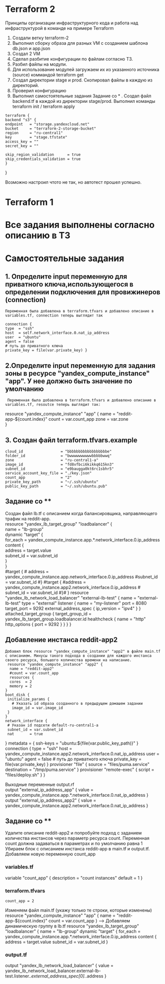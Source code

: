   # Terraform 2
  Принципы организации инфраструктурного кода и работа над инфраструктурой в команде на примере Terraform  
   1. Создали ветку terraform-2
   2. Выполнил сборку образа для разных VM с созданием шаблона db.json и app.json
   3. Создал 2 VM
   4. Сделал разбитие конфигурации по файлам согласно ТЗ.
   5. Разбил файлы на модули.
   6. Для использование модулей загружаем их из указанного источника (source) коммандой terraform get
   7. Создал директории stage и prod. Скопировал файлы в каждую из директорий.
   8. Проверил конфигурацию
   9. Выполнил самостоятельные задания
  Задание со * .
  Создал файл backend.tf в каждой из директории stage/prod. Выполнил команды terraform init / terraform apply
  
    terraform {
    backend "s3" {
    endpoint   = "storage.yandexcloud.net"
    bucket     = "terraform-2-storage-bucket"
    region     = "ru-central1"
    key        = "stage.tfstate"
    access_key = ""
    secret_key = ""

    skip_region_validation      = true
    skip_credentials_validation = true
    }
  }
   
  Возможно настроил чтото не так, но автотест прошел успешно. 

# Terraform 1
# Все задания выполнены согласно описанию в ТЗ
# Самостоятельные задания
  ## 1. Определите input переменную для приватного ключа,использующегося в определении подключения для провижинеров (connection)
    Переменная была добавлена в terraform.tfvars и добавлено описание в variables.tf, connection теперь выглядит так
   
    connection {
    type  = "ssh"
    host  = self.network_interface.0.nat_ip_address
    user  = "ubuntu"
    agent = false
    # путь до приватного ключа
    private_key = file(var.private_key) }
  
 ## 2.Определите input переменную для задания зоны в ресурсе "yandex_compute_instance" "app". У нее должно быть значение по умолчанию 
     Переменная была добавлена в terraform.tfvars и добавлено описание в variables.tf, resoutce теперь выглядит так:
   resource "yandex_compute_instance" "app" {
     name  = "reddit-app-${count.index}"
     count = var.count_app
     zone  = var.zone       
   }
 ## 3. Создан файл terraform.tfvars.example
    cloud_id                 = "bbbbbbbbbbbbbbbbbbe"
    folder_id                = "bwwwwwwwwwwbbbbbwwq"
    zone                     = "ru-central1-a"
    image_id                 = "fd8vfbci6kikkq615kn3"
    subnet_id                = "e9baugga0kt6rc1sbhr5"
    service_account_key_file = "./key.json"
    count_app                = "2"
    private_key_path         = "~/.ssh/ubuntu"
    public_key_path          = "~/.ssh/ubuntu.pub" 
 
   ## Задание со **
   Создан файл lb.tf с описанием когда балансировщика, направляющего трафик на reddit-app.  
    resource "yandex_lb_target_group" "loadbalancer" {  
    name = "lb-group"  
    dynamic "target" {  
    for_each = yandex_compute_instance.app.*.network_interface.0.ip_address  
    content {  
      address   = target.value  
      subnet_id = var.subnet_id  
    }  
    }  
    #target {
    # address   = yandex_compute_instance.app.network_interface.0.ip_address
    #subnet_id = var.subnet_id
    #}
    #target {
    #address   = yandex_compute_instance.app2.network_interface.0.ip_address
    # subnet_id = var.subnet_id
    #}# 
    }
    resource "yandex_lb_network_load_balancer" "external-lb-test" {
    name = "external-lb-test"
    type = "external"
    listener {
    name        = "my-listener"
    port        = 8080
    target_port = 9292
    external_address_spec {
      ip_version = "ipv4"
    }
    } 
    attached_target_group {
    target_group_id = yandex_lb_target_group.loadbalancer.id
    healthcheck {
      name = "http"
      http_options {
        port = 9292
      }
    }
    }
    }
    
  ## Добавление инстанса reddit-app2
    Добавил блок resource "yandex_compute_instance" "app2" в файле main.tf с описанием. Минусы такого подхода в создании для каждого инстанса своего ресурса, большого количества времени на написание.
     resource "yandex_compute_instance" "app2" {
      name = "reddit-app2"
      #count = var.count_app
      resources {
      cores  = 2
      memory = 2
    }
    boot_disk {
     initialize_params {
       # Указать id образа созданного в предыдущем домашем задании
       image_id = var.image_id
     }
    }
    network_interface {
     # Указан id подсети default-ru-central1-a
     subnet_id = var.subnet_id
     nat       = true
   }
   metadata = {
     ssh-keys = "ubuntu:${file(var.public_key_path)}"
   }
   connection {
     type  = "ssh"
     host  = yandex_compute_instance.app2.network_interface.0.nat_ip_address
     user  = "ubuntu"
     agent = false
     # путь до приватного ключа
     private_key = file(var.private_key)
   }
   provisioner "file" {
     source      = "files/puma.service"
     destination = "/tmp/puma.service"
   }
   provisioner "remote-exec" {
     script = "files/deploy.sh"
   }
  }
      
Выходные переменные output.rf  
  output "external_ip_address_app" {
  value = yandex_compute_instance.app.*.network_interface.0.nat_ip_address
}
 output "external_ip_address_app2" {
   value = yandex_compute_instance.app2.network_interface.0.nat_ip_address
 } 
 
## Задание со **
  Удалите описание reddit-app2 и попробуйте подход с заданием
  количества инстансов через параметр ресурса count.
  Переменная count должна задаваться в параметрах и по
  умолчанию равна 1
  Убираем блок с описанием инстанса reddit-app в main.tf и output.tf. Добавляем новую переменную count_app
  ### variables.tf
   variable "count_app" {
  description = "count instances"
  default     = 1
  }
  
  ### terraform.tfvars 
    count_app = 2
  Изменяем файл main.tf (укажу только те строки, которые изменены)
   resource "yandex_compute_instance" "app" {
  name  = "reddit-app-${count.index}"
  count = var.count_app } -->
  Добавляем динамическую группу в lb.tf 
  resource "yandex_lb_target_group" "loadbalancer" {
  name = "lb-group"
  dynamic "target" {
    for_each = yandex_compute_instance.app.*.network_interface.0.ip_address
    content {
      address   = target.value
      subnet_id = var.subnet_id
    }
   
  ### output.tf
   output "yandex_lb_network_load_balancer" {
     value = yandex_lb_network_load_balancer.external-lb-test.listener.*.external_address_spec[0].*.address
     } 
  